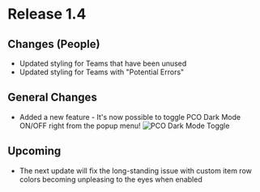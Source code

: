 # Release 1.4

## Changes (People)
- Updated styling for Teams that have been unused
- Updated styling for Teams with "Potential Errors"

## General Changes
- Added a new feature - It's now possible to toggle PCO Dark Mode ON/OFF right from the popup menu!
  ![PCO Dark Mode Toggle](https://github.com/jacobmrtn/pco-dark-mode-updates/assets/135056345/1a8d8df7-8051-46a3-9221-c7d0998ca2b1)

## Upcoming 
- The next update will fix the long-standing issue with custom item row colors becoming unpleasing to the eyes when enabled
